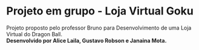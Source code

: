 # Projeto em grupo - Loja Virtual Goku
Projeto proposto pelo professor Bruno para Desenvolvimento de uma Loja Virtual do Dragon Ball. 
<br>
<strong> Desenvolvido por Alice Laila, Gustavo Robson e Janaina Mota.</strong> 
